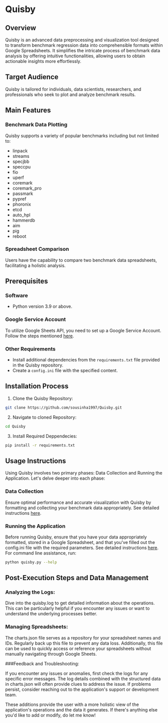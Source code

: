 # Quisby

## Overview

Quisby is an advanced data preprocessing and visualization tool designed to transform benchmark regression data into comprehensible formats within Google Spreadsheets. It simplifies the intricate process of benchmark data analysis by offering intuitive functionalities, allowing users to obtain actionable insights more effortlessly.

## Target Audience

Quisby is tailored for individuals, data scientists, researchers, and professionals who seek to plot and analyze benchmark results.

## Main Features

### Benchmark Data Plotting

Quisby supports a variety of popular benchmarks including but not limited to:
- linpack
- streams
- specjbb
- speccpu
- fio
- uperf
- coremark
- coremark_pro
- passmark
- pypref
- phoronix
- etcd
- auto_hpl
- hammerdb
- aim
- pig
- reboot

### Spreadsheet Comparison

Users have the capability to compare two benchmark data spreadsheets, facilitating a holistic analysis.

## Prerequisites

### Software

- Python version 3.9 or above.

### Google Service Account

To utilize Google Sheets API, you need to set up a Google Service Account. Follow the steps mentioned [here](https://docs.google.com/document/d/19M2sG6BZXch7F91oYmAKtMlgrhjc0Z749PmF8YeugVE/edit).

### Other Requirements

- Install additional dependencies from the `requirements.txt` file provided in the Quisby repository.
- Create a `config.ini` file with the specified content.

## Installation Process

1. Clone the Quisby Repository:

```bash
git clone https://github.com/sousinha1997/Quisby.git
````

2. Navigate to cloned Repository:

```bash
cd Quisby
```

3. Install Required Deppendecies:

```bash
pip install -r requirements.txt
```


## Usage Instructions

Using Quisby involves two primary phases: Data Collection and Running the Application. Let's delve deeper into each phase:

### Data Collection

Ensure optimal performance and accurate visualization with Quisby by formatting and collecting your benchmark data appropriately. See detailed instructions [here](https://docs.google.com/document/d/1g3kzp3pSMN_JVGFrFBWTXOeKaWG0jmA9x0QMAp299NI).

### Running the Application

Before running Quisby, ensure that you have your data appropriately formatted, stored in a Google Spreadsheet, and that you've filled out the config.ini file with the required parameters. See detailed instructions [here](https://docs.google.com/document/d/1g3kzp3pSMN_JVGFrFBWTXOeKaWG0jmA9x0QMAp299NI).
For command line assistance, run:

```bash
python quisby.py --help
```


## Post-Execution Steps and Data Management

### Analyzing the Logs:

Dive into the quisby.log to get detailed information about the operations. This can be particularly helpful if you encounter any issues or want to understand the underlying processes better.

### Managing Spreadsheets:

The charts.json file serves as a repository for your spreadsheet names and IDs. Regularly back up this file to prevent any data loss. Additionally, this file can be used to quickly access or reference your spreadsheets without manually navigating through Google Sheets.

###Feedback and Troubleshooting:

If you encounter any issues or anomalies, first check the logs for any specific error messages. The log details combined with the structured data in charts.json will often provide clues to address the issue. If problems persist, consider reaching out to the application's support or development team.

These additions provide the user with a more holistic view of the application's operations and the data it generates. If there's anything else you'd like to add or modify, do let me know!

